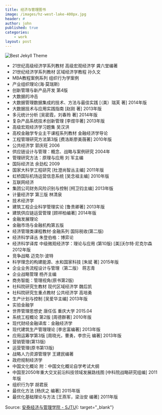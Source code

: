 ```yaml
---
title: 经济与管理图书
image: /images/hz-west-lake-400px.jpg
header: #
author: john
published: true
categories: 
    - work
layout: post
---
```





![Best Jekyll Theme]({{site.baseurl}}/images/author-jane.jpg)



* 21世纪高级经济学系列教材 高级宏观经济学 龚六堂编著  
* 21世纪经济学系列教材 区域经济学教程 孙久文  
* MBA教程案例系列 组织行为学案例  
* 产业组织理论(海·莫瑞斯)  
* 创新管理与新产品开发 第4版  
* 大数据的冲击 
* 大数据管理数据集成的技术、方法与最佳实践 [（美）瑞芙 著] 2014年版  
* 大数据技术与应用实践指南 [赵刚 著] 2013年版  
* 多元统计分析 [吴密霞，刘春玲 著] 2014年版  
* 复杂产品系统技术创新管理 [李煜华著] 2013年版  
* 高级宏观经济学习题集 吴汉洪  
* 高校金融学专业主干课程系列教材 金融经济学导论  
* 工程管理研究方法第3版 [费洛斯廖美薇著] 2010年版  
* 公共经济学 郭庆旺 2006  
* 供应链设计与管理：概念、战略与案例研究 2004年  
* 管理研究方法：原理与应用 刘 军主编  
* 国际经济法 余劲松 2009  
* 国家大科学工程研究 [杜澄尚智丛主编] 2011年版  
* 虹桥国际机场运营信息系统 [吴念祖主编] 2010年版  
* 互联网经济 
* 集团公司财务风险识别与控制 [柯卫钧主编] 2013年版  
* 计量经济学 第三版 林清泉  
* 技术经济学 
* 建筑工程企业科学管理实论 [鲁贵卿著] 2013年版  
* 建筑供应链运营管理 [顾祥柏编著] 2014年版  
* 金融发展理论 
* 金融市场与金融机构第五版 
* 经济管理类课程教材·金融系列 国际税收(第二版)  
* 经济科学译丛 朱登伯格：博弈论  
* 经济科学译库 中级微观经济学：理论与应用 (第10版) [美]沃尔特·尼克尔森 2012年版  
* 竞争战略 迈克尔·波特  
* 科学理念的构建能源、水和国家科技 [朱斌 著] 2015年版  
* 企业业务流程设计与管理（第二版） 蒋志青  
* 企业战略管理 杨齐主编  
* 商务智能：管理视角(原书第2版)  
* 社科院研究生教材 现代区域经济学 魏后凯  
* 社科院研究生重点教材 公共经济学 高培勇  
* 生产计划与控制 [吴爱华主编] 2013年版  
* 实验金融学
* 世界管理思想史 唐任伍 重庆大学 2015.04  
* 系统工程概论 第2版 [周德群著] 2010年版  
* 现代财经金融译库：金融经济学   
* 现代建筑生产管理理论 [李忠富编著] 2013年版  
* 应用运筹学第3版 [周晓光，曹勇，李宗元 编著] 2013年版  
* 营销管理(第13版)  
* 运营管理(原书第13版)  
* 战略人力资源管理学 王建民编著  
* 政府规制经济学
* 中国文化概论 附：中国文化概论自学考试大纲  
* 中国至2050年重大交叉前沿科技领域发展路线图 [中科院战略研究组编] 2011年版  
* 组织行为学 胡君辰  
* 最优化方法 [杨庆之 编著] 2015年版  
* 最优化基础理论与方法 [王燕军，梁治安 编著] 2011年版  



Source: [安泰经济与管理学院 - SJTU](http://www.acem.sjtu.edu.cn/ueditor/jsp/upload/file/20181002/1538466709952029578.pdf){: target="_blank"} 


<!-- Image Credits: [Pixabay](https://pixabay.com) -->


<!-- <embed src="http://www.acem.sjtu.edu.cn/ueditor/jsp/upload/file/20181002/1538466709952029578.pdf" width="1000" height="1000" type="application/pdf"/> -->
